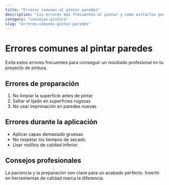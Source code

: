 ```yaml
---
title: "Errores comunes al pintar paredes"
description: "Los errores más frecuentes al pintar y cómo evitarlos para conseguir un acabado profesional"
category: "consejos-pintura"
slug: "errores-comunes-pintar-paredes"
---
```


# Errores comunes al pintar paredes

Evita estos errores frecuentes para conseguir un resultado profesional en tu proyecto de pintura.

## Errores de preparación

1. No limpiar la superficie antes de pintar
2. Saltar el lijado en superficies rugosas
3. No usar imprimación en paredes nuevas

## Errores durante la aplicación

- Aplicar capas demasiado gruesas
- No respetar los tiempos de secado
- Usar rodillos de calidad inferior

## Consejos profesionales

La paciencia y la preparación son clave para un acabado perfecto. Invertir en herramientas de calidad marca la diferencia.